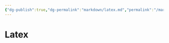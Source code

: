```yaml
---
{"dg-publish":true,"dg-permalink":"markdown/latex.md","permalink":"/markdown/latex.md/"}
---
```



# Latex